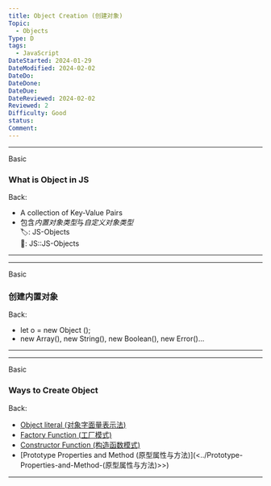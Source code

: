```yaml
---
title: Object Creation (创建对象)
Topic:
  - Objects
Type: D
tags:
  - JavaScript
DateStarted: 2024-01-29
DateModified: 2024-02-02
DateDo:
DateDone:
DateDue:
DateReviewed: 2024-02-02
Reviewed: 2
Difficulty: Good
status:
Comment:
---
```


---

Basic

### What is Object in JS

Back:

- A collection of Key-Value Pairs
- 包含*内置对象类型*与*自定义对象类型*  
🏷️: JS-Objects  
📌: JS::JS-Objects
<!--ID: 1706843480961-->

---

---

Basic

### 创建内置对象

Back:

- let o = new Object ();
- new Array(), new String(), new Boolean(), new Error()...
<!--ID: 1706843480973-->

---

---

Basic

### Ways to Create Object

Back:

- [Object literal (对象字面量表示法)](<../Object-literal-(对象字面量表示法)>)
- [Factory Function (工厂模式)](<../Factory-Function-(工厂模式)>)
- [Constructor Function (构造函数模式)](<../Constructor-Function-(构造函数模式)>)
- [Prototype Properties and Method (原型属性与方法)](<../Prototype-Properties-and-Method-(原型属性与方法)>>)
<!--ID: 1706843480979-->

---
